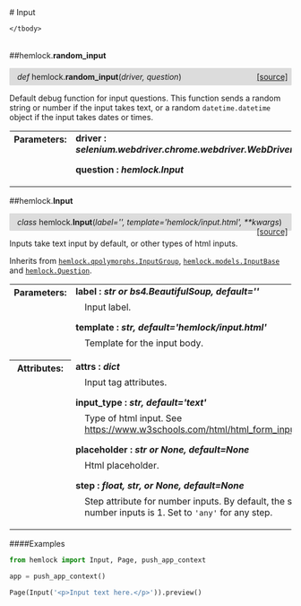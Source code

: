 <script src="https://cdn.mathjax.org/mathjax/latest/MathJax.js?config=TeX-AMS-MML_HTMLorMML" type="text/javascript"></script>

<link rel="stylesheet" href="https://assets.readthedocs.org/static/css/readthedocs-doc-embed.css" type="text/css" />

<style>
    a.src-href {
        float: right;
    }
    p.attr {
        margin-top: 0.5em;
        margin-left: 1em;
    }
    p.func-header {
        background-color: gainsboro;
        border-radius: 0.1em;
        padding: 0.5em;
        padding-left: 1em;
    }
    table.field-table {
        border-radius: 0.1em
    }
</style># Input

<table class="docutils field-list field-table" frame="void" rules="none">
    <col class="field-name" />
    <col class="field-body" />
    <tbody valign="top">
        
    </tbody>
</table>



##hemlock.**random_input**

<p class="func-header">
    <i>def</i> hemlock.<b>random_input</b>(<i>driver, question</i>) <a class="src-href" target="_blank" href="https://github.com/dsbowen/hemlock/blob/master/hemlock/qpolymorphs/input.py#L18">[source]</a>
</p>

Default debug function for input questions. This function sends a random
string or number if the input takes text, or a random `datetime.datetime`
object if the input takes dates or times.

<table class="docutils field-list field-table" frame="void" rules="none">
    <col class="field-name" />
    <col class="field-body" />
    <tbody valign="top">
        <tr class="field">
    <th class="field-name"><b>Parameters:</b></td>
    <td class="field-body" width="100%"><b>driver : <i>selenium.webdriver.chrome.webdriver.WebDriver</i></b>
<p class="attr">
    
</p>
<b>question : <i>hemlock.Input</i></b>
<p class="attr">
    
</p></td>
</tr>
    </tbody>
</table>



##hemlock.**Input**

<p class="func-header">
    <i>class</i> hemlock.<b>Input</b>(<i>label='', template='hemlock/input.html', **kwargs</i>) <a class="src-href" target="_blank" href="https://github.com/dsbowen/hemlock/blob/master/hemlock/qpolymorphs/input.py#L39">[source]</a>
</p>

Inputs take text input by default, or other types of html inputs.

Inherits from [`hemlock.qpolymorphs.InputGroup`](input_group.md),
[`hemlock.models.InputBase`](bases.md) and
[`hemlock.Question`](question.md).

<table class="docutils field-list field-table" frame="void" rules="none">
    <col class="field-name" />
    <col class="field-body" />
    <tbody valign="top">
        <tr class="field">
    <th class="field-name"><b>Parameters:</b></td>
    <td class="field-body" width="100%"><b>label : <i>str or bs4.BeautifulSoup, default=''</i></b>
<p class="attr">
    Input label.
</p>
<b>template : <i>str, default='hemlock/input.html'</i></b>
<p class="attr">
    Template for the input body.
</p></td>
</tr>
<tr class="field">
    <th class="field-name"><b>Attributes:</b></td>
    <td class="field-body" width="100%"><b>attrs : <i>dict</i></b>
<p class="attr">
    Input tag attributes.
</p>
<b>input_type : <i>str, default='text'</i></b>
<p class="attr">
    Type of html input. See <a href="https://www.w3schools.com/html/html_form_input_types.asp">https://www.w3schools.com/html/html_form_input_types.asp</a>.
</p>
<b>placeholder : <i>str or None, default=None</i></b>
<p class="attr">
    Html placeholder.
</p>
<b>step : <i>float, str, or None, default=None</i></b>
<p class="attr">
    Step attribute for number inputs. By default, the step for number inputs is 1. Set to <code>'any'</code> for any step.
</p></td>
</tr>
    </tbody>
</table>

####Examples

```python
from hemlock import Input, Page, push_app_context

app = push_app_context()

Page(Input('<p>Input text here.</p>')).preview()
```

